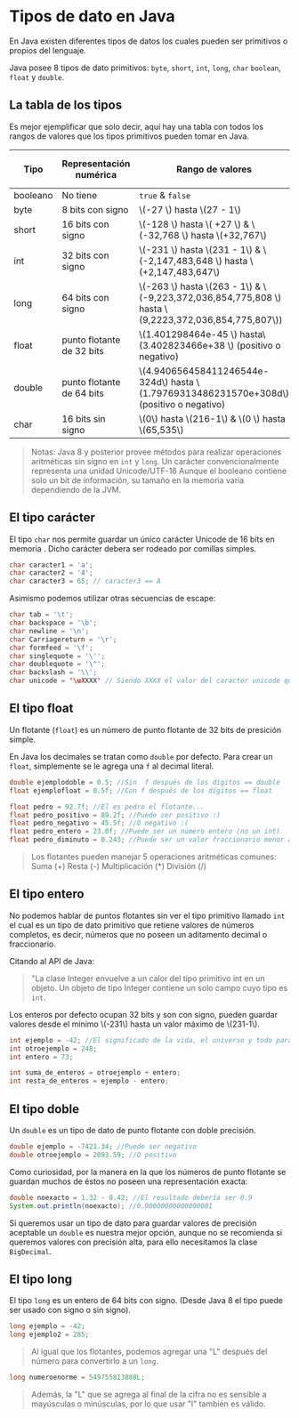 # Tipos de dato en Java

En Java existen diferentes tipos de datos los cuales pueden ser primitivos o
propios del lenguaje.

Java posee 8 tipos de dato primitivos: `byte`, `short`, `int`, `long`, `char`
`boolean`, `float` y `double`.


## La tabla de los tipos

Es mejor ejemplificar que solo decir, aquí hay una tabla con todos los rangos de
valores que los tipos primitivos pueden tomar en Java.

| Tipo | Representación numérica | Rango de valores | Valor por defecto |
|------|-------------------------|------------------|-------------------|
|booleano| No tiene | `true` & `false` | `false` |
| byte | 8 bits con signo | \\(-27 \\) hasta \\(27 - 1\\) | 0 |
| short | 16 bits con signo |\\(-128 \\) hasta \\( +27 \\) & \\(-32,768 \\) hasta \\(+32,767\\)  | 0 |
| int | 32 bits con signo |\\(-231 \\) hasta \\(231 - 1\\) & \\(-2,147,483,648 \\) hasta \\(+2,147,483,647\\) | 0 |
| long | 64 bits con signo |\\(-263 \\) hasta \\(263 - 1\\) & \\(-9,223,372,036,854,775,808 \\) hasta \\(9,2223,372,036,854,775,807\\))| 0L |
| float | punto flotante de 32 bits |\\(1.401298464e-45 \\) hasta\\(3.402823466e+38 \\) (positivo o negativo) | 0.0F|
| double | punto flotante de 64 bits |\\(4.940656458411246544e-324d\\) hasta \\(1.79769313486231570e+308d\\) (positivo o negativo) | 0.0D |
| char | 16 bits sin signo |\\(0\\) hasta \\(216-1\\) & \\(0 \\) hasta \\(65,535\\)| 0 |

> Notas:
> Java 8  y posterior provee métodos para realizar operaciones aritméticas sin signo en `int` y `long`.
> Un carácter convencionalmente representa una unidad Unicode/UTF-16
> Aunque el booleano contiene solo un bit de información, su tamaño en la memoria varia dependiendo de la JVM.


## El tipo carácter

El tipo `char` nos permite guardar un único carácter Unicode de 16 bits en memoria
. Dicho carácter debera ser rodeado por comillas simples.

```java
char caracter1 = 'a';
char caracter2 = '4';
char caracter3 = 65; // caracter3 == A
```

Asimismo podemos utilizar otras secuencias de escape:

```java
char tab = '\t';
char backspace = '\b';
char newline = '\n';
char Carriagereturn = '\r';
char formfeed = '\f';
char singlequote = '\'';
char doublequote = '\"';
char backslash = '\\';
char unicode = '\uXXXX' // Siendo XXXX el valor del caracter unicode que quieras representar.
```

## El tipo float

Un flotante (`float`) es un número de punto flotante de 32 bits de presición
simple.

En Java los decimales se tratan como `double` por defecto.
Para crear un `float`, simplemente se le agrega una `f` al decimal literal.

```java
double ejemplodoble = 0.5; //Sin  f después de los dígitos == double
float ejemplofloat = 0.5f; //Con f después de los dígitos == float

float pedro = 92.7f; //El es pedro el flotante...
float pedro_positivo = 89.2f; //Puede ser positivo :)
float pedro_negativo = 45.5f; //O negativo :(
float pedro_entero = 23.0f; //Puede ser un número entero (no un int)
float pedro_diminuto = 0.243; //Puede ser un valor fraccionario menor a 0
```
> Los flotantes pueden manejar 5 operaciones aritméticas comunes:
> Suma (+)
> Resta (-)
> Multiplicación (*)
> División (/)

## El tipo entero

No podemos hablar de puntos flotantes sin ver el tipo primitivo llamado `int` el
cual es un tipo de dato primitivo que retiene valores de números completos, es
decir, números que no poseen un aditamento decimal o fraccionario.

Citando al API de Java:
> "La clase Integer envuelve a un calor del tipo primitivo int en un objeto. Un
> objeto de tipo Integer contiene un solo campo cuyo tipo es `int`.

Los enteros por defecto ocupan 32 bits y son con signo, pueden guardar valores
desde el mínimo \\(-231\\) hasta un valor máximo de \\(231-1\\).

```java
int ejemplo = -42; //El significado de la vida, el universo y todo para los negativos.
int otroejemplo = 248;
int entero = 73;

int suma_de_enteros = otroejemplo + entero;
int resta_de_enteros = ejemplo - entero;
```

## El tipo doble

Un `double` es un tipo de dato de punto flotante con doble precisión.

```java
double ejemplo = -7421.34; //Puede ser negativo
double otroejemplo = 2093.59; //O positivo
```
Como curiosidad, por la manera en la que los números de punto flotante se
guardan muchos de éstos no poseen una representación exacta:

```java
double noexacto = 1.32 - 0.42; //El resultado debería ser 0.9
System.out.println(noexacto); //0.90000000000000001
```

Si queremos usar un tipo de dato para guardar valores de precisión aceptable
un `double` es nuestra mejor opción, aunque no se recomienda si queremos
valores con precisión alta, para ello necesitamos la clase `BigDecimal`.

## El tipo long

El tipo `long` es un entero de 64 bits con signo. (Desde Java 8 el tipo puede
ser usado con signo o sin signo).

```java
long ejemplo = -42;
long ejemplo2 = 285;
```

> Al igual que los flotantes, podemos agregar una "L" después del número
> para convertirlo a un `long`.

```java
long numeroenorme = 549755813888L;
```

> Además, la "L" que se agrega al final de la cifra no es sensible a mayúsculas
> o minúsculas, por lo que usar "l" también es válido.



